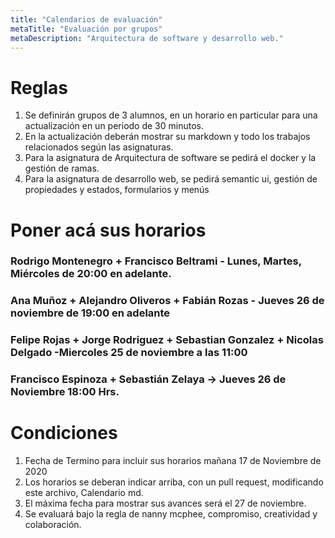 ```yaml
---
title: "Calendarios de evaluación"
metaTitle: "Evaluación por grupos"
metaDescription: "Arquitectura de software y desarrollo web."
---
```


# Reglas

1. Se definirán grupos de 3 alumnos, en un horario en particular para una actualización en un periodo de 30 minutos.
2. En la actualización deberán mostrar su markdown y todo los trabajos relacionados según las asignaturas.
3. Para la asignatura de Arquitectura de software se pedirá el docker y la gestión de ramas.
4. Para la asignatura de desarrollo web, se pedirá semantic ui, gestión de propiedades y estados, formularios y menús


# Poner acá sus horarios

### Rodrigo Montenegro + Francisco Beltrami - Lunes, Martes, Miércoles de 20:00 en adelante. 
### Ana Muñoz + Alejandro Oliveros + Fabián Rozas - Jueves 26 de noviembre de 19:00 en adelante

### Felipe Rojas + Jorge Rodriguez + Sebastian Gonzalez + Nicolas Delgado  -Miercoles 25 de noviembre a las 11:00

### Francisco Espinoza + Sebastián Zelaya -> Jueves 26 de Noviembre 18:00 Hrs.

# Condiciones


1. Fecha de Termino para incluir sus horarios mañana 17 de Noviembre de 2020
2. Los horarios se deberan indicar arriba, con un pull request, modificando este archivo, Calendario md.
3. El máxima fecha para mostrar sus avances será el 27 de noviembre.
4. Se evaluará bajo la regla de nanny mcphee, compromiso, creatividad y colaboración.



